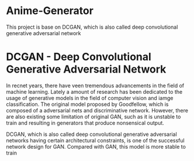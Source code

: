 # Anime-Generator
This project is base on DCGAN, which is also called deep convolutional generative adversarial network
# DCGAN - Deep Convolutional Generative Adversarial Network
  In recnet years, there have veen tremendous advancements in the field of machine learning. Lately a amount of research has been dedicated to the usage of generative models in the field of computer vision and iamge classification. The original model proposed by Goodfellow, which is composed of a adversarial nets and discriminative network. However, there are also existing some limitation of original GAN, such as it is unstable to train and resulting in generators that produce nonsensical output.
  
  DCGAN, which is also called deep convolutional generative adversarial networks having certain architectural constraints, is one of the successful network design for GAN. Compared with GAN, this model is more stable to train
